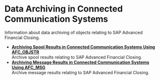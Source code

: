 <!-- loio2829b0812bf84aaead31399c2b2f9ea3 -->

# Data Archiving in Connected Communication Systems

Information about data archiving of objects relating to SAP Advanced Financial Closing.



-   **[Archiving Spool Results in Connected Communication Systems Using AFC\_OBJSTR](archiving-spool-results-in-connected-communication-systems-using-afc-objstr-b6e6eb2.md "Archive spool results relating to SAP Advanced Financial
                                                  Closing.")**  
Archive spool results relating to SAP Advanced Financial Closing.
-   **[Archiving Message Results in Connected Communication Systems Using AFC\_MSG](archiving-message-results-in-connected-communication-systems-using-afc-msg-f38da75.md "Archive message results relating to SAP Advanced Financial
                                                  Closing.")**  
Archive message results relating to SAP Advanced Financial Closing.

